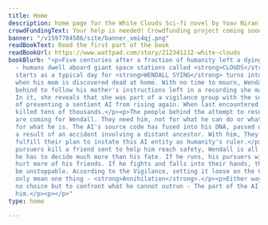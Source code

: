 ```yaml
---
title: Home
description: home page for the White Clouds Sci-fi novel by Yoav Niran
crowdFundingText: Your help is needed! Crowdfunding project coming soon...
banner: "/v1597784586/site/banner_xmi4qj.png"
readBookText: Read the first part of the book
readBookUrl: https://www.wattpad.com/story/212341112-white-clouds
bookBlurb: "<p>Five centuries after a fraction of humanity left a dying Earth behind
  - humans dwell aboard giant space stations called <strong>CLOUDS</strong>.</p><p>What
  starts as a typical day for <strong>WENDALL SYING</strong> turns into a nightmare
  when his mom is discovered dead at home. With no time to mourn, Wendall leaves everything
  behind to follow his mother's instructions left in a recording she made for him.
  In it, she reveals that she was part of a vigilance group with the sole purpose
  of preventing a sentient AI from rising again. When last encountered, this AI had
  killed tens of thousands.</p><p>The people behind the attempt to resurrect the AI
  are coming for Wendall. They need him, not for what he can do or what he knows but
  for what he is. The AI's source code has fused into his DNA, passed on to him as
  a result of an accident involving a distant ancestor. With him, They'd be able to
  fulfill their plan to instate this AI entity as humanity's ruler.</p><p>After his
  pursuers kill a friend sent to help him reach safety, Wendall is all alone. Now,
  he has to decide much more than his fate. If he runs, his pursuers will no doubt
  hurt more of his friends. If he fights and falls into their hands, the AI would
  be unstoppable. According to the Vigilance, setting it loose on the Clouds could
  only mean one thing - <strong>Annihilation</strong>.</p><p>Either way, Wendall has
  no choice but to confront what he cannot outrun - The part of the AI that's inside
  him.</p><p></p>"
type: home

---
```

